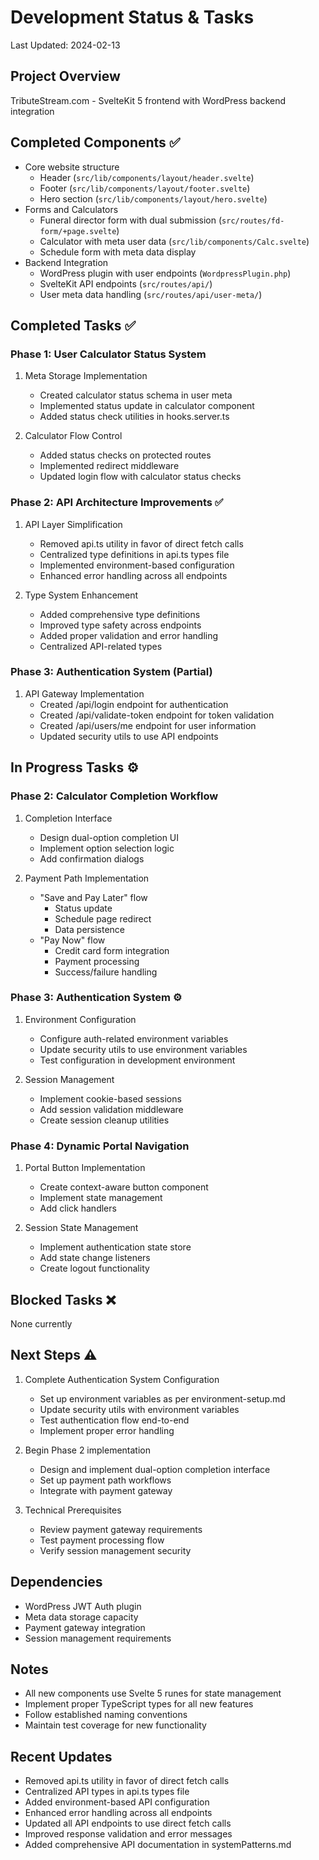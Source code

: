 # Development Status & Tasks
Last Updated: 2024-02-13

## Project Overview
TributeStream.com - SvelteKit 5 frontend with WordPress backend integration

## Completed Components ✅
- Core website structure
  - Header (`src/lib/components/layout/header.svelte`)
  - Footer (`src/lib/components/layout/footer.svelte`)
  - Hero section (`src/lib/components/layout/hero.svelte`)
- Forms and Calculators
  - Funeral director form with dual submission (`src/routes/fd-form/+page.svelte`)
  - Calculator with meta user data (`src/lib/components/Calc.svelte`)
  - Schedule form with meta data display
- Backend Integration
  - WordPress plugin with user endpoints (`WordpressPlugin.php`)
  - SvelteKit API endpoints (`src/routes/api/`)
  - User meta data handling (`src/routes/api/user-meta/`)

## Completed Tasks ✅
### Phase 1: User Calculator Status System
1. Meta Storage Implementation
   - Created calculator status schema in user meta
   - Implemented status update in calculator component
   - Added status check utilities in hooks.server.ts

2. Calculator Flow Control
   - Added status checks on protected routes
   - Implemented redirect middleware
   - Updated login flow with calculator status checks

### Phase 2: API Architecture Improvements ✅
1. API Layer Simplification
   - Removed api.ts utility in favor of direct fetch calls
   - Centralized type definitions in api.ts types file
   - Implemented environment-based configuration
   - Enhanced error handling across all endpoints

2. Type System Enhancement
   - Added comprehensive type definitions
   - Improved type safety across endpoints
   - Added proper validation and error handling
   - Centralized API-related types

### Phase 3: Authentication System (Partial)
1. API Gateway Implementation
   - Created /api/login endpoint for authentication
   - Created /api/validate-token endpoint for token validation
   - Created /api/users/me endpoint for user information
   - Updated security utils to use API endpoints

## In Progress Tasks ⚙️

### Phase 2: Calculator Completion Workflow
1. Completion Interface
   - Design dual-option completion UI
   - Implement option selection logic
   - Add confirmation dialogs

2. Payment Path Implementation
   - "Save and Pay Later" flow
     - Status update
     - Schedule page redirect
     - Data persistence
   - "Pay Now" flow
     - Credit card form integration
     - Payment processing
     - Success/failure handling

### Phase 3: Authentication System ⚙️
1. Environment Configuration
   - Configure auth-related environment variables
   - Update security utils to use environment variables
   - Test configuration in development environment

2. Session Management
   - Implement cookie-based sessions
   - Add session validation middleware
   - Create session cleanup utilities

### Phase 4: Dynamic Portal Navigation
1. Portal Button Implementation
   - Create context-aware button component
   - Implement state management
   - Add click handlers

2. Session State Management
   - Implement authentication state store
   - Add state change listeners
   - Create logout functionality

## Blocked Tasks ❌
None currently

## Next Steps ⚠️
1. Complete Authentication System Configuration
   - Set up environment variables as per environment-setup.md
   - Update security utils with environment variables
   - Test authentication flow end-to-end
   - Implement proper error handling

2. Begin Phase 2 implementation
   - Design and implement dual-option completion interface
   - Set up payment path workflows
   - Integrate with payment gateway

3. Technical Prerequisites
   - Review payment gateway requirements
   - Test payment processing flow
   - Verify session management security

## Dependencies
- WordPress JWT Auth plugin
- Meta data storage capacity
- Payment gateway integration
- Session management requirements

## Notes
- All new components use Svelte 5 runes for state management
- Implement proper TypeScript types for all new features
- Follow established naming conventions
- Maintain test coverage for new functionality

## Recent Updates
- Removed api.ts utility in favor of direct fetch calls
- Centralized API types in api.ts types file
- Added environment-based API configuration
- Enhanced error handling across all endpoints
- Updated all API endpoints to use direct fetch calls
- Improved response validation and error messages
- Added comprehensive API documentation in systemPatterns.md